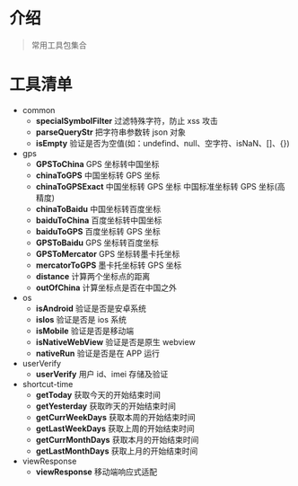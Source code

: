 # 介绍

> 常用工具包集合

# 工具清单

-   common
    -   **specialSymbolFilter** 过滤特殊字符，防止 xss 攻击
    -   **parseQueryStr** 把字符串参数转 json 对象
    -   **isEmpty** 验证是否为空值(如：undefind、null、空字符、isNaN、[]、{})
-   gps
    -   **GPSToChina** GPS 坐标转中国坐标
    -   **chinaToGPS** 中国坐标转 GPS 坐标
    -   **chinaToGPSExact** 中国坐标转 GPS 坐标 中国标准坐标转 GPS 坐标(高精度)
    -   **chinaToBaidu** 中国坐标转百度坐标
    -   **baiduToChina** 百度坐标转中国坐标
    -   **baiduToGPS** 百度坐标转 GPS 坐标
    -   **GPSToBaidu** GPS 坐标转百度坐标
    -   **GPSToMercator** GPS 坐标转墨卡托坐标
    -   **mercatorToGPS** 墨卡托坐标转 GPS 坐标
    -   **distance** 计算两个坐标点的距离
    -   **outOfChina** 计算坐标点是否在中国之外
-   os
    -   **isAndroid** 验证是否是安卓系统
    -   **isIos** 验证是否是 ios 系统
    -   **isMobile** 验证是否是移动端
    -   **isNativeWebView** 验证是否是原生 webview
    -   **nativeRun** 验证是否是在 APP 运行
-   userVerify
    -   **userVerify** 用户 id、imei 存储及验证
-   shortcut-time
    -   **getToday** 获取今天的开始结束时间
    -   **getYesterday** 获取昨天的开始结束时间
    -   **getCurrWeekDays** 获取本周的开始结束时间
    -   **getLastWeekDays** 获取上周的开始结束时间
    -   **getCurrMonthDays** 获取本月的开始结束时间
    -   **getLastMonthDays** 获取上月的开始结束时间
-   viewResponse
    -   **viewResponse** 移动端响应式适配

